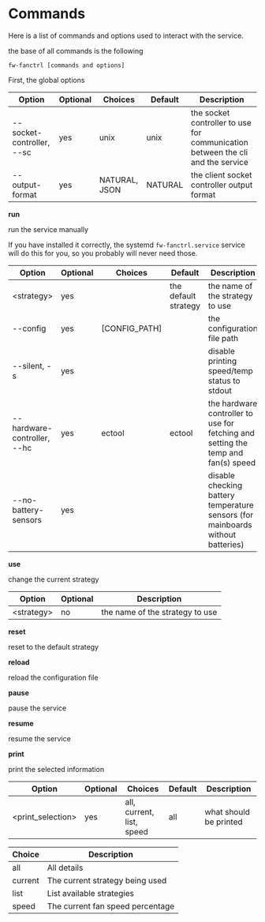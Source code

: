 # Commands

Here is a list of commands and options used to interact with the service.

the base of all commands is the following

```shell
fw-fanctrl [commands and options]
```

First, the global options

| Option                    | Optional | Choices       | Default | Description                                                                    |
|---------------------------|----------|---------------|---------|--------------------------------------------------------------------------------|
| --socket-controller, --sc | yes      | unix          | unix    | the socket controller to use for communication between the cli and the service |
| --output-format           | yes      | NATURAL, JSON | NATURAL | the client socket controller output format                                     |

**run**

run the service manually

If you have installed it correctly, the systemd `fw-fanctrl.service` service will do this for you, so you probably will
never need those.

| Option                      | Optional | Choices        | Default              | Description                                                                       |
|-----------------------------|----------|----------------|----------------------|-----------------------------------------------------------------------------------|
| \<strategy>                 | yes      |                | the default strategy | the name of the strategy to use                                                   |
| --config                    | yes      | \[CONFIG_PATH] |                      | the configuration file path                                                       |
| --silent, -s                | yes      |                |                      | disable printing speed/temp status to stdout                                      |
| --hardware-controller, --hc | yes      | ectool         | ectool               | the hardware controller to use for fetching and setting the temp and fan(s) speed |
| --no-battery-sensors        | yes      |                |                      | disable checking battery temperature sensors (for mainboards without batteries)   |

**use**

change the current strategy

| Option      | Optional | Description                     |
|-------------|----------|---------------------------------|
| \<strategy> | no       | the name of the strategy to use |

**reset**

reset to the default strategy

**reload**

reload the configuration file

**pause**

pause the service

**resume**

resume the service

**print**

print the selected information

| Option             | Optional | Choices                   | Default | Description            |
|--------------------|----------|---------------------------|---------|------------------------|
| \<print_selection> | yes      | all, current, list, speed | all     | what should be printed |

| Choice  | Description                      |
|---------|----------------------------------|
| all     | All details                      |
| current | The current strategy being used  |
| list    | List available strategies        |
| speed   | The current fan speed percentage |
